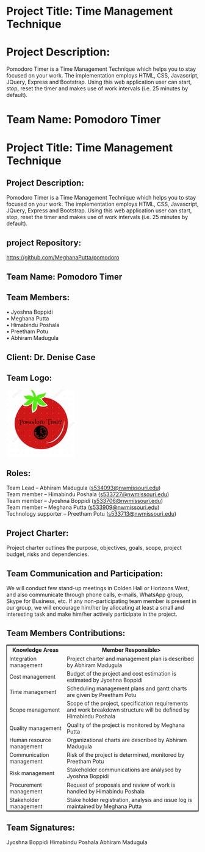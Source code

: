 


# Project Title: Time Management Technique

# Project Description:
 Pomodoro Timer is a Time Management Technique which helps you to stay focused on your work. The implementation employs HTML, CSS, Javascript, JQuery, Express and Bootstrap. Using this web application user can start, stop, reset the timer and makes use of work intervals (i.e. 25 minutes by default). 
 
# Team Name: Pomodoro Timer


# Project Title: Time Management Technique

## Project Description:
Pomodoro Timer is a Time Management Technique which helps you to stay focused on your work. The implementation employs HTML, CSS, Javascript, JQuery, Express and Bootstrap. Using this web application user can start, stop, reset the timer and makes use of work intervals (i.e. 25 minutes by default). 

## project Repository:
https://github.com/MeghanaPutta/pomodoro

## Team Name: Pomodoro Timer

## Team Members: 
•	Jyoshna Boppidi<br>
•	Meghana Putta<br>
•	Himabindu Poshala<br>
•	Preetham Potu<br>
•	Abhiram Madugula<br>
## Client: Dr. Denise Case

## Team Logo:
![](https://github.com/MeghanaPutta/pomodoro/blob/master/Pomo.PNG)
## Roles:
Team Lead – Abhiram Madugula (s534093@nwmissouri.edu)<br> 
Team member – Himabindu Poshala (s533727@nwmissouri.edu)<br> 
Team member – Jyoshna Boppidi (s533706@nwmissouri.edu)<br> 
Team member – Meghana Putta (s533909@nwmissouri.edu)<br> 
Technology supporter – Preetham Potu (s533713@nwmissouri.edu)<br>

## Project Charter:
Project charter outlines the purpose, objectives, goals, scope, project budget, risks and dependencies.
## Team Communication and Participation:
We will conduct few stand-up meetings in Colden Hall or Horizons West, and also communicate through phone calls, e-mails, WhatsApp group, Skype for Business, etc.
If any non-participating team member is present in our group, we will encourage him/her by allocating at least a small and interesting task and make him/her actively participate in the project.

## Team Members Contributions:
<table style="width:100%;border: 1px solid black;">
<tr>
<th>Knowledge Areas</th>	
<th>Member Responsible></th>
  </tr>
  <tr>
    <td>Integration management</td>
    <td>Project charter and management plan is described by Abhiram Madugula</td>
  </tr>
   <tr>
    <td>Cost management</td>
    <td>Budget of the project and cost estimation is estimated by Jyoshna Boppidi</td>
  </tr>
  <tr>
    <td>Time management</td>
    <td>Scheduling management plans and gantt charts are given by Preetham Potu</td>
  </tr>
  <tr>
    <td>Scope management</td>
    <td>Scope of the project, specification requirements and work breakdown structure will be defined by Himabindu Poshala </td>
  </tr>
  <tr>
    <td>Quality management</td>
    <td>Quality of the project is monitored by Meghana Putta</td>
  </tr>
   <tr>
    <td>Human resource management</td>
    <td>Organizational charts are described by Abhiram Madugula</td>
  </tr>
  <tr>
    <td>Communication management</td>
    <td>Risk of the project is determined, monitored by Preetham Potu</td>
  </tr>
   <tr>
    <td>Risk management</td>
    <td>Stakeholder communications are analysed by Jyoshna Boppidi</td>
  </tr>
   <tr>
    <td>Procurement management</td>
    <td>Request of proposals and review of work is handled by Himabindu Poshala</td>
  </tr>
   <tr>
    <td>Stakeholder management</td>
    <td>Stake holder registration, analysis and issue log is maintained by Meghana Putta</td>
  </tr>
  </table>


    
## Team Signatures:

Jyoshna Boppidi
Himabindu Poshala
Abhiram Madugula


